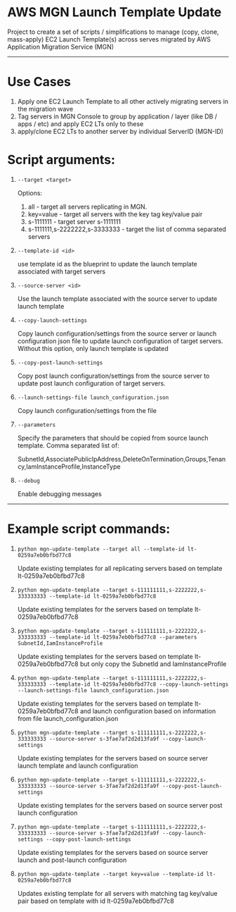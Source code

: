 # AWS MGN Launch Template Update

Project to create a set of scripts / simplifications to manage (copy, clone, mass-apply) EC2 Launch Template(s) across serves migrated by AWS Application Migration Service (MGN)


---

# Use Cases

1. Apply one EC2 Launch Template to all other actively migrating servers in the migration wave
2. Tag servers in MGN Console to group by application / layer (like DB / apps / etc) and apply EC2 LTs only to these 
3. apply/clone EC2 LTs to another server by individual ServerID (MGN-ID)

# Script arguments: 

1. `--target <target>`

    Options:
    1. all - target all servers replicating in MGN.
    2. key=value - target all servers with the key tag key/value pair
    3. s-1111111 - target server s-1111111
    4. s-1111111,s-2222222,s-3333333 - target the list of comma separated servers

2. `--template-id <id>`

    use template id as the blueprint to update the launch template associated with target servers

3. `--source-server <id>`

    Use the launch template associated with the source server to update launch template

4. `--copy-launch-settings`

    Copy launch configuration/settings from the source server or launch configuration json file to update launch configuration of target servers. Without this option, only launch template is updated

5. `--copy-post-launch-settings`

    Copy post launch configuration/settings from the source server to update post launch configuration of target servers.

5. `--launch-settings-file launch_configuration.json`

    Copy launch configuration/settings from the file

6. `--parameters`

    Specify the parameters that should be copied from source launch template. Comma separated list of:

    SubnetId,AssociatePublicIpAddress,DeleteOnTermination,Groups,Tenancy,IamInstanceProfile,InstanceType

7. `--debug`

    Enable debugging messages

---

# Example script commands: 

1. `python mgn-update-template --target all --template-id lt-0259a7eb0bfbd77c8`

    Update existing templates for all replicating servers based on template lt-0259a7eb0bfbd77c8

2. `python mgn-update-template --target s-111111111,s-2222222,s-333333333 --template-id lt-0259a7eb0bfbd77c8`

    Update existing templates for the servers based on template lt-0259a7eb0bfbd77c8

3. `python mgn-update-template --target s-111111111,s-2222222,s-333333333 --template-id lt-0259a7eb0bfbd77c8 --parameters SubnetId,IamInstanceProfile`

    Update existing templates for the servers based on template lt-0259a7eb0bfbd77c8 but only copy the SubnetId and IamInstanceProfile
    
4. `python mgn-update-template --target s-111111111,s-2222222,s-333333333 --template-id lt-0259a7eb0bfbd77c8 --copy-launch-settings --launch-settings-file launch_configuration.json`
    
    Update existing templates for the servers based on template lt-0259a7eb0bfbd77c8 and launch configuration based on information from file launch_configuration.json

5. `python mgn-update-template --target s-111111111,s-2222222,s-333333333 --source-server s-3fae7af2d2d13fa9f --copy-launch-settings`
    
    Update existing templates for the servers based on source server launch template and launch configuration 

6. `python mgn-update-template --target s-111111111,s-2222222,s-333333333 --source-server s-3fae7af2d2d13fa9f --copy-post-launch-settings`

    Update existing templates for the servers based on source server post launch configuration 

7. `python mgn-update-template --target s-111111111,s-2222222,s-333333333 --source-server s-3fae7af2d2d13fa9f --copy-launch-settings --copy-post-launch-settings`

    Update existing templates for the servers based on source server launch and post-launch configuration 

8. `python mgn-update-template --target key=value --template-id lt-0259a7eb0bfbd77c8`
    
    Updates existing template for all servers with matching tag key/value pair based on template with id lt-0259a7eb0bfbd77c8

